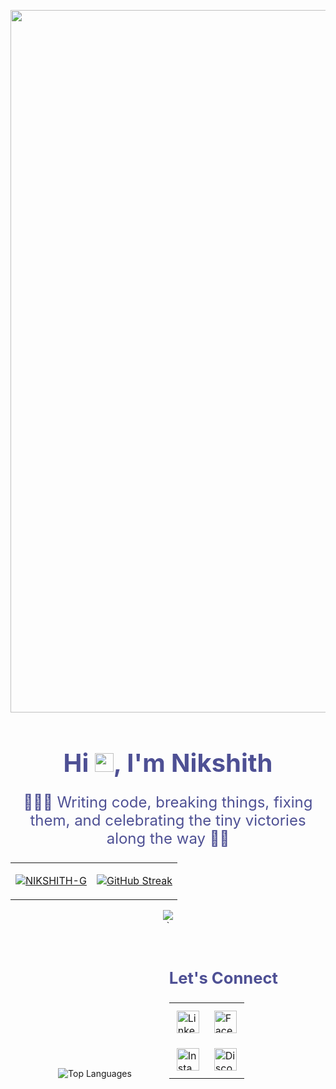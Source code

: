 <p align="center">
  <img width="1162" height="1124" alt="Devices" src="https://github.com/user-attachments/assets/a6a45c9a-e31b-467f-ab84-3298bef5bdf8" />
</p>


<h1 align="center" style="border: none; color: rgb(78,80,148); font-size: 2.5rem; margin-bottom: 0;">
    Hi <img src="https://media.giphy.com/media/hvRJCLFzcasrR4ia7z/giphy.gif" width="30px" />, I'm Nikshith
</h1>


<p align="center" style="border: none;color: rgb(78,80,148); font-weight: normal; font-size: 1.5rem;">
  👨🏻‍💻 Writing code, breaking things, fixing them, and celebrating the tiny victories along the way 🎉😎
</p>

<table align="center">
<tr>
  <td>
    
<a href="" target="blank"><img align="center" src="https://github-readme-stats.vercel.app/api?username=NIKSHITH-G&theme=blue_navy&hide_border=false&include_all_commits=true&count_private=true" alt="NIKSHITH-G"/></a>
  </td>
  <td>
<a href="https://git.io/streak-stats"><img src="https://streak-stats.demolab.com?user=NIKSHITH-G&theme=blue-navy&short_numbers=true&date_format=j%20M%5B%20Y%5D&mode=weekly" alt="GitHub Streak" /></a>  </td>
<tr>
</table>

<p align="center">
  <a href="https://skillicons.dev">
    <img src="https://skillicons.dev/icons?i=py,django,github,java,html,css,js,mysql,mongodb,react,=light&perline=10" /><br>
  </a>`
<div style="display: flex; justify-content: center; align-items: flex-end; gap: 60px; margin-top: 60px;">
    <!-- Left side: Top Languages, aligned to bottom center -->
    <div style="display: flex; align-items: flex-end; height: 100%; justify-content: center;">
        <img src="https://github-readme-stats.vercel.app/api/top-langs/?username=NIKSHITH-G&theme=blue_navy&hide_border=false&include_all_commits=true&count_private=true&layout=compact" alt="Top Languages"/>
    </div>
    <!-- Right side: Social icons in 2x2 grid, centered with heading -->
    <div style="display: flex; flex-direction: column; align-items: center; justify-content: flex-end; height: 100%;">
        <h3 style="color: rgb(78,80,148); margin-bottom: 24px; margin-top: 0; font-size: 1.6rem; text-align: center;">Let's Connect</h3>
        <table style="margin: 0 auto;">
            <tr>
                <td style="padding: 12px;">
                    <a href="https://linkedin.com/in/nikshith-g-08368a246/" target="_blank">
                        <img src="https://raw.githubusercontent.com/rahuldkjain/github-profile-readme-generator/master/src/images/icons/Social/linked-in-alt.svg" alt="LinkedIn" height="36" width="36" />
                    </a>
                </td>
                <td style="padding: 12px;">
                    <a href="https://fb.com/NIKSHITH.NIKKY.3" target="_blank">
                        <img src="https://raw.githubusercontent.com/rahuldkjain/github-profile-readme-generator/master/src/images/icons/Social/facebook.svg" alt="Facebook" height="36" width="36" />
                    </a>
                </td>
            </tr>
            <tr>
                <td style="padding: 12px;">
                    <a href="https://instagram.com/nikky_senpai/" target="_blank">
                        <img src="https://raw.githubusercontent.com/rahuldkjain/github-profile-readme-generator/master/src/images/icons/Social/instagram.svg" alt="Instagram" height="36" width="36" />
                    </a>
                </td>
                <td style="padding: 12px;">
                    <a href="https://discord.gg/SxFNyqAV" target="_blank">
                        <img src="https://raw.githubusercontent.com/rahuldkjain/github-profile-readme-generator/master/src/images/icons/Social/discord.svg" alt="Discord" height="36" width="36" />
                    </a>
                </td>
            </tr>
        </table>
    </div>
</div>
